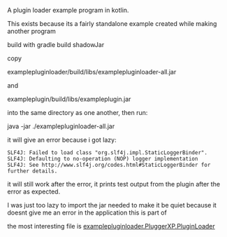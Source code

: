 A plugin loader example program in kotlin.

This exists because its a fairly standalone example created while making another program

build with gradle build shadowJar

copy 

examplepluginloader/build/libs/examplepluginloader-all.jar

and

exampleplugin/build/libs/exampleplugin.jar

into the same directory as one another, then run: 

java -jar ./examplepluginloader-all.jar

it will give an error because i got lazy: 

```
SLF4J: Failed to load class "org.slf4j.impl.StaticLoggerBinder".
SLF4J: Defaulting to no-operation (NOP) logger implementation
SLF4J: See http://www.slf4j.org/codes.html#StaticLoggerBinder for further details.
```

it will still work after the error, it prints test output from the plugin after the error as expected.

I was just too lazy to import the jar needed to make it be quiet because it doesnt give me an error in the application this is part of

the most interesting file is [examplepluginloader.PluggerXP.PluginLoader](./examplepluginloader/src/main/kotlin/examplepluginloader/PluggerXP/PluginLoader.kt)